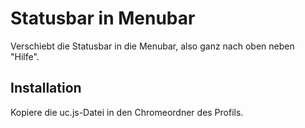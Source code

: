 # Statusbar in Menubar
Verschiebt die Statusbar in die Menubar, also ganz nach oben neben "Hilfe".

## Installation
Kopiere die uc.js-Datei in den Chromeordner des Profils.

